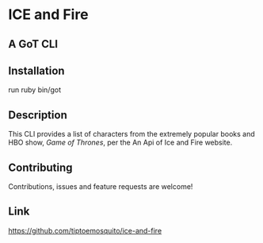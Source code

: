 
  ICE and Fire 
================
   A GoT CLI
----------------

**Installation**
----------------
 
 run ruby bin/got

**Description**
---------------

This CLI provides a list of characters from the extremely popular books and HBO show, _Game of Thrones_, per the An Api of Ice and Fire website.

**Contributing**
---------------

Contributions, issues and feature requests are welcome!

**Link**
--------

https://github.com/tiptoemosquito/ice-and-fire
